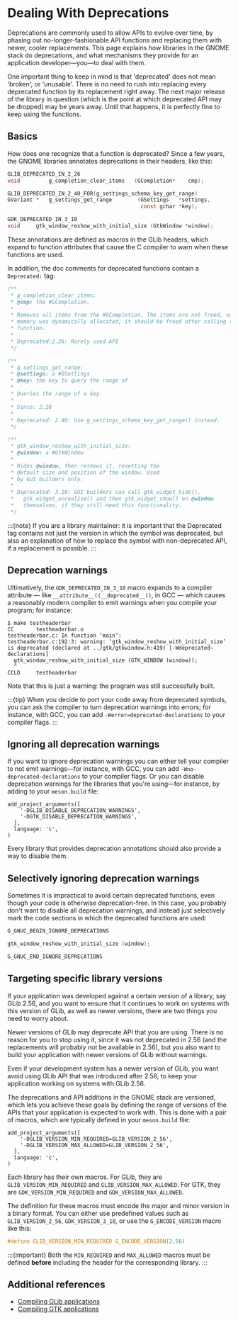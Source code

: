 # Dealing With Deprecations

Deprecations are commonly used to allow APIs to evolve over time, by phasing out
no-longer-fashionable API functions and replacing them with newer, cooler
replacements. This page explains how libraries in the GNOME stack do
deprecations, and what mechanisms they provide for an application
developer—you—to deal with them.

One important thing to keep in mind is that 'deprecated' does not mean 'broken',
or 'unusable'. There is no need to rush into replacing every deprecated function
by its replacement right away. The next major release of the library in question
(which is the point at which deprecated API may be dropped) may be years away.
Until that happens, it is perfectly fine to keep using the functions.

## Basics

How does one recognize that a function is deprecated? Since a few years, the
GNOME libraries annotates deprecations in their headers, like this:

```c
GLIB_DEPRECATED_IN_2_26
void         g_completion_clear_items   (GCompletion*    cmp);

GLIB_DEPRECATED_IN_2_40_FOR(g_settings_schema_key_get_range)
GVariant *   g_settings_get_range        (GSettings   *settings,
                                          const gchar *key);

GDK_DEPRECATED_IN_3_10
void     gtk_window_reshow_with_initial_size (GtkWindow *window);
```

These annotations are defined as macros in the GLib headers, which expand to
function attributes that cause the C compiler to warn when these functions are
used.

In addition, the doc comments for deprecated functions contain a `Deprecated:`
tag:

```c
/**
 * g_completion_clear_items:
 * @cmp: the #GCompletion.
 *
 * Removes all items from the #GCompletion. The items are not freed, so if the
 * memory was dynamically allocated, it should be freed after calling this
 * function.
 *
 * Deprecated:2.26: Rarely used API
 */

/**
 * g_settings_get_range:
 * @settings: a #GSettings
 * @key: the key to query the range of
 *
 * Queries the range of a key.
 *
 * Since: 2.28
 *
 * Deprecated: 2.40: Use g_settings_schema_key_get_range() instead.
 */

/**
 * gtk_window_reshow_with_initial_size:
 * @window: a #GtkWindow
 *
 * Hides @window, then reshows it, resetting the
 * default size and position of the window. Used
 * by GUI builders only.
 *
 * Deprecated: 3.10: GUI builders can call gtk_widget_hide(),
 *   gtk_widget_unrealize() and then gtk_widget_show() on @window
 *   themselves, if they still need this functionality.
 */
```

:::{note}
If you are a library maintainer: it is important that the Deprecated tag
contains not just the version in which the symbol was deprecated, but also
an explanation of how to replace the symbol with non-deprecated API, if
a replacement is possible.
:::

## Deprecation warnings

Ultimatively, the `GDK_DEPRECATED_IN_3_10` macro expands to a compiler
attribute — like `__attribute__((__deprecated__))`, in GCC — which causes a
reasonably modern compiler to emit warnings when you compile your program; for
instance:

```
$ make testheaderbar
CC       testheaderbar.o
testheaderbar.c: In function ‘main’:
testheaderbar.c:192:3: warning: ‘gtk_window_reshow_with_initial_size’ is deprecated (declared at ../gtk/gtkwindow.h:419) [-Wdeprecated-declarations]
  gtk_window_reshow_with_initial_size (GTK_WINDOW (window));
  ^
CCLD     testheaderbar
```

Note that this is just a warning: the program was still successfully built.

:::{tip}
When you decide to port your code away from deprecated symbols, you can ask
the compiler to turn deprecation warnings into errors; for instance, with
GCC, you can add `-Werror=deprecated-declarations` to your compiler flags.
:::

## Ignoring all deprecation warnings

If you want to ignore deprecation warnings you can either tell your compiler to
not emit warnings—for instance, with GCC, you can add `-Wno-deprecated-declarations`
to your compiler flags. Or you can disable deprecation warnings for the
libraries that you're using—for instance, by adding to your `meson.build` file:

```
add_project_arguments([
    '-DGLIB_DISABLE_DEPRECATION_WARNINGS',
    '-DGTK_DISABLE_DEPRECATION_WARNINGS',
  ],
  language: 'c',
)
```

Every library that provides deprecation annotations should also provide a way to
disable them.

## Selectively ignoring deprecation warnings

Sometimes it is impractical to avoid certain deprecated functions, even though
your code is otherwise deprecation-free. In this case, you probably don't want
to disable all deprecation warnings, and instead just selectively mark the code
sections in which the deprecated functions are used:

```c
G_GNUC_BEGIN_IGNORE_DEPRECATIONS

gtk_window_reshow_with_initial_size (window);

G_GNUC_END_IGNORE_DEPRECATIONS
```

## Targeting specific library versions

If your application was developed against a certain version of a library, say
GLib 2.56, and you want to ensure that it continues to work on systems with this
version of GLib, as well as newer versions, there are two things you need to
worry about.

Newer versions of GLib may deprecate API that you are using. There is no reason
for you to stop using it, since it was not deprecated in 2.56 (and the
replacements will probably not be available in 2.56), but you also want to build
your application with newer versions of GLib without warnings.

Even if your development system has a newer version of GLib, you want avoid
using GLib API that was introduced after 2.56, to keep your application working
on systems with GLib 2.56.

The deprecations and API additions in the GNOME stack are versioned, which lets
you achieve these goals by defining the range of versions of the APIs that your
application is expected to work with. This is done with a pair of macros, which
are typically defined in your `meson.build` file:

```
add_project_arguments([
    '-DGLIB_VERSION_MIN_REQUIRED=GLIB_VERSION_2_56',
    '-DGLIB_VERSION_MAX_ALLOWED=GLIB_VERSION_2_56',
  ],
  language: 'c',
)
```

Each library has their own macros. For GLib, they are
`GLIB_VERSION_MIN_REQUIRED` and `GLIB_VERSION_MAX_ALLOWED`. For GTK, they
are `GDK_VERSION_MIN_REQUIRED` and `GDK_VERSION_MAX_ALLOWED`.

The definition for these macros must encode the major and minor version in a
binary format. You can either use predefined values such as `GLIB_VERSION_2_56`,
`GDK_VERSION_3_10`, or use the `G_ENCODE_VERSION` macro like this:

```c
#define GLIB_VERSION_MIN_REQUIRED G_ENCODE_VERSION(2,56)
```

:::{important}
Both the `MIN_REQUIRED` and `MAX_ALLOWED` macros must be defined
**before** including the header for the corresponding library.
:::

## Additional references

- [Compiling GLib applications](https://docs.gtk.org/glib/compiling.html)
- [Compiling GTK applications](https://docs.gtk.org/gtk4/compiling.html)
